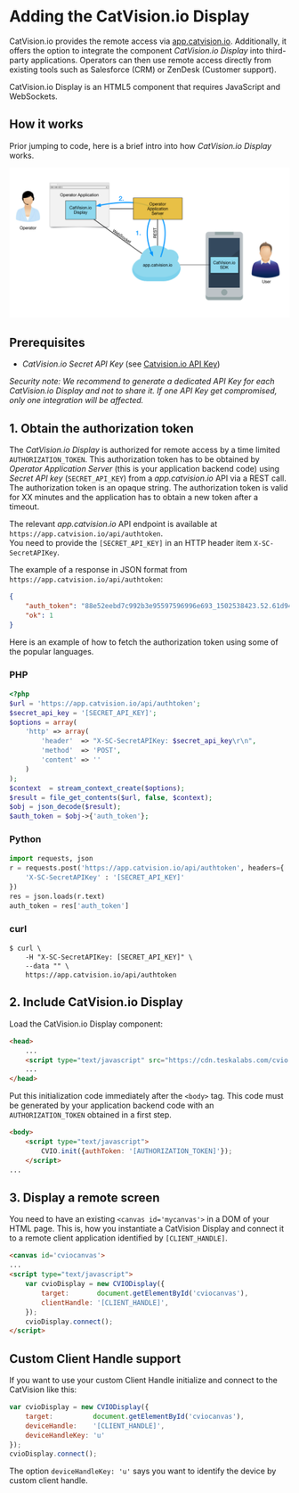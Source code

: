 # Adding the CatVision.io Display

CatVision.io provides the remote access via [app.catvision.io](https://app.catvision.io).
Additionally, it offers the option to integrate the component _CatVision.io Display_ into third-party applications. 
Operators can then use remote access directly from existing tools such as Salesforce (CRM) or ZenDesk (Customer support).

CatVision.io Display is an HTML5 component that requires JavaScript and WebSockets.

## How it works

Prior jumping to code, here is a brief intro into how _CatVision.io Display_ works.

![Add CatVision.io SDK dependency via Android Studio](../assets/cvio_display_arch.png)

## Prerequisites

 * _CatVision.io Secret API Key_ \(see [Catvision.io API Key](//get-started/api-key.md)\)

_Security note: We recommend to generate a dedicated API Key for each CatVision.io Display and not to share it. If one API Key get compromised, only one integration will be affected._

## 1. Obtain the authorization token

The _CatVision.io Display_ is authorized for remote access by a time limited `AUTHORIZATION_TOKEN`. This authorization token has to be obtained by _Operator Application Server_ (this is your application backend code) using _Secret API key_ \(`SECRET_API_KEY`\) from a _app.catvision.io_ API via a REST call. The authorization token is an opaque string. The authorization token is valid for XX minutes and the application has to obtain a new token after a timeout.

The relevant _app.catvision.io_ API endpoint is available at `https://app.catvision.io/api/authtoken`.  
You need to provide the `[SECRET_API_KEY]` in an HTTP header item `X-SC-SecretAPIKey`.

The example of a response in JSON format from `https://app.catvision.io/api/authtoken`:  

```json
{
    "auth_token": "88e52eebd7c992b3e95597596996e693_1502538423.52.61d94fb4b845b8b25181fd1b375513905c61f5a80e706481eb052fc6",
    "ok": 1
}
```


Here is an example of how to fetch the authorization token using some of the popular languages.

### PHP

```php
<?php
$url = 'https://app.catvision.io/api/authtoken';
$secret_api_key = '[SECRET_API_KEY]';
$options = array(
    'http' => array(
        'header'  => "X-SC-SecretAPIKey: $secret_api_key\r\n",
        'method'  => 'POST',
        'content' => ''
    )
);
$context  = stream_context_create($options);
$result = file_get_contents($url, false, $context);
$obj = json_decode($result);
$auth_token = $obj->{'auth_token'};
```

### Python

```py
import requests, json
r = requests.post('https://app.catvision.io/api/authtoken', headers={
    'X-SC-SecretAPIKey' : '[SECRET_API_KEY]'
})
res = json.loads(r.text)
auth_token = res['auth_token']
```

### curl

```
$ curl \
	-H "X-SC-SecretAPIKey: [SECRET_API_KEY]" \
	--data "" \
	https://app.catvision.io/api/authtoken
```

## 2. Include CatVision.io Display

Load the CatVision.io Display component:

```html
<head>
    ...
    <script type="text/javascript" src="https://cdn.teskalabs.com/cvio.min.js"></script>
    ...
</head>
```

Put this initialization code immediately after the `<body>` tag.
This code must be generated by your application backend code with an `AUTHORIZATION_TOKEN` obtained in a first step.

```html
<body>
	<script type="text/javascript">
		CVIO.init({authToken: '[AUTHORIZATION_TOKEN]'});
	</script>
...
```

## 3. Display a remote screen

You need to have an existing `<canvas id='mycanvas'>` in a DOM of your HTML page. 
This is, how you instantiate a CatVision Display and connect it to a remote client application identified by `[CLIENT_HANDLE]`.

```html
<canvas id='cviocanvas'>
...
<script type="text/javascript">
    var cvioDisplay = new CVIODisplay({
        target:       document.getElementById('cviocanvas'),
        clientHandle: '[CLIENT_HANDLE]',
    });
    cvioDisplay.connect();
</script>
```

## Custom Client Handle support

If you want to use your custom Client Handle initialize and connect to the CatVision like this:

```js
var cvioDisplay = new CVIODisplay({
    target:          document.getElementById('cviocanvas'),
    deviceHandle:    '[CLIENT_HANDLE]',
    deviceHandleKey: 'u'
});
cvioDisplay.connect();
```

The option `deviceHandleKey: 'u'` says you want to identify the device by custom client handle.

